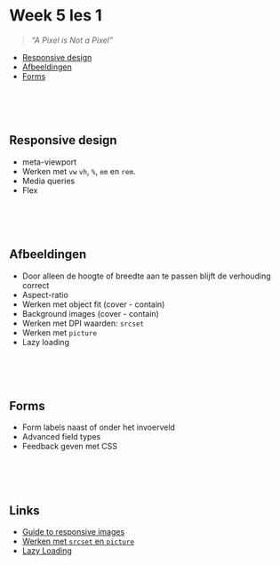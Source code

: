 # Week 5 les 1

> *“A Pixel is Not a Pixel”*

- [Responsive design](#responsive-design)
- [Afbeeldingen](#afbeeldingen)
- [Forms](#forms)

<br><Br><br>

## Responsive design

- meta-viewport
- Werken met `vw` `vh`, `%`, `em` en `rem`.
- Media queries
- Flex

<br><Br><br>

## Afbeeldingen

- Door alleen de hoogte of breedte aan te passen blijft de verhouding correct
- Aspect-ratio
- Werken met object fit (cover - contain)
- Background images (cover - contain)
- Werken met DPI waarden: `srcset`
- Werken met `picture`
- Lazy loading

<br><Br><br>

## Forms

- Form labels naast of onder het invoerveld
- Advanced field types
- Feedback geven met CSS

<br><Br><br>
  
## Links
  
- [Guide to responsive images](https://elad.medium.com/a-complete-guide-for-responsive-images-b13db359c6c7)
- [Werken met `srcset` en `picture`](https://css-tricks.com/a-guide-to-the-responsive-images-syntax-in-html/)
- [Lazy Loading](https://www.w3schools.com/tags/att_img_loading.asp)
